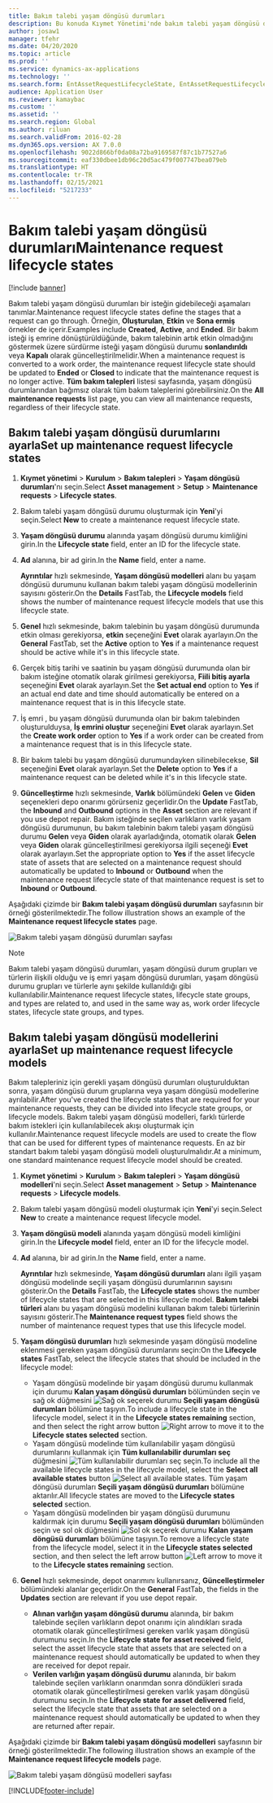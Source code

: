 ```yaml
---
title: Bakım talebi yaşam döngüsü durumları
description: Bu konuda Kıymet Yönetimi'nde bakım talebi yaşam döngüsü durumları ayarlama işlemi açıklanmaktadır.
author: josaw1
manager: tfehr
ms.date: 04/20/2020
ms.topic: article
ms.prod: ''
ms.service: dynamics-ax-applications
ms.technology: ''
ms.search.form: EntAssetRequestLifecycleState, EntAssetRequestLifecycleModel
audience: Application User
ms.reviewer: kamaybac
ms.custom: ''
ms.assetid: ''
ms.search.region: Global
ms.author: riluan
ms.search.validFrom: 2016-02-28
ms.dyn365.ops.version: AX 7.0.0
ms.openlocfilehash: 9022d866bf0da08a72ba9169587f87c1b77527a6
ms.sourcegitcommit: eaf330dbee1db96c20d5ac479f007747bea079eb
ms.translationtype: HT
ms.contentlocale: tr-TR
ms.lasthandoff: 02/15/2021
ms.locfileid: "5217233"
---
```

# <a name="maintenance-request-lifecycle-states"></a><span data-ttu-id="3ec69-103">Bakım talebi yaşam döngüsü durumları</span><span class="sxs-lookup"><span data-stu-id="3ec69-103">Maintenance request lifecycle states</span></span>

[!include [banner](../../includes/banner.md)]

 


<span data-ttu-id="3ec69-104">Bakım talebi yaşam döngüsü durumları bir isteğin gidebileceği aşamaları tanımlar.</span><span class="sxs-lookup"><span data-stu-id="3ec69-104">Maintenance request lifecycle states define the stages that a request can go through.</span></span> <span data-ttu-id="3ec69-105">Örneğin, **Oluşturulan**, **Etkin** ve **Sona ermiş** örnekler de içerir.</span><span class="sxs-lookup"><span data-stu-id="3ec69-105">Examples include **Created**, **Active**, and **Ended**.</span></span> <span data-ttu-id="3ec69-106">Bir bakım isteği iş emrine dönüştürüldüğünde, bakım talebinin artık etkin olmadığını göstermek üzere sürdürme isteği yaşam döngüsü durumu **sonlandırıldı** veya **Kapalı** olarak güncelleştirilmelidir.</span><span class="sxs-lookup"><span data-stu-id="3ec69-106">When a maintenance request is converted to a work order, the maintenance request lifecycle state should be updated to **Ended** or **Closed** to indicate that the maintenance request is no longer active.</span></span> <span data-ttu-id="3ec69-107">**Tüm bakım talepleri** listesi sayfasında, yaşam döngüsü durumlarından bağımsız olarak tüm bakım taleplerini görebilirsiniz.</span><span class="sxs-lookup"><span data-stu-id="3ec69-107">On the **All maintenance requests** list page, you can view all maintenance requests, regardless of their lifecycle state.</span></span>

## <a name="set-up-maintenance-request-lifecycle-states"></a><span data-ttu-id="3ec69-108">Bakım talebi yaşam döngüsü durumlarını ayarla</span><span class="sxs-lookup"><span data-stu-id="3ec69-108">Set up maintenance request lifecycle states</span></span>

1. <span data-ttu-id="3ec69-109">**Kıymet yönetimi** \> **Kurulum** \> **Bakım talepleri** \> **Yaşam döngüsü durumları**'nı seçin.</span><span class="sxs-lookup"><span data-stu-id="3ec69-109">Select **Asset management** \> **Setup** \> **Maintenance requests** \> **Lifecycle states**.</span></span>
2. <span data-ttu-id="3ec69-110">Bakım talebi yaşam döngüsü durumu oluşturmak için **Yeni**'yi seçin.</span><span class="sxs-lookup"><span data-stu-id="3ec69-110">Select **New** to create a maintenance request lifecycle state.</span></span>
3. <span data-ttu-id="3ec69-111">**Yaşam döngüsü durumu** alanında yaşam döngüsü durumu kimliğini girin.</span><span class="sxs-lookup"><span data-stu-id="3ec69-111">In the **Lifecycle state** field, enter an ID for the lifecycle state.</span></span>
4. <span data-ttu-id="3ec69-112">**Ad** alanına, bir ad girin.</span><span class="sxs-lookup"><span data-stu-id="3ec69-112">In the **Name** field, enter a name.</span></span>

    <span data-ttu-id="3ec69-113">**Ayrıntılar** hızlı sekmesinde, **Yaşam döngüsü modelleri** alanı bu yaşam döngüsü durumunu kullanan bakım talebi yaşam döngüsü modellerinin sayısını gösterir.</span><span class="sxs-lookup"><span data-stu-id="3ec69-113">On the **Details** FastTab, the **Lifecycle models** field shows the number of maintenance request lifecycle models that use this lifecycle state.</span></span>

5. <span data-ttu-id="3ec69-114">**Genel** hızlı sekmesinde, bakım talebinin bu yaşam döngüsü durumunda etkin olması gerekiyorsa, **etkin** seçeneğini **Evet** olarak ayarlayın.</span><span class="sxs-lookup"><span data-stu-id="3ec69-114">On the **General** FastTab, set the **Active** option to **Yes** if a maintenance request should be active while it's in this lifecycle state.</span></span>
6. <span data-ttu-id="3ec69-115">Gerçek bitiş tarihi ve saatinin bu yaşam döngüsü durumunda olan bir bakım isteğine otomatik olarak girilmesi gerekiyorsa, **Fiili bitiş ayarla** seçeneğini **Evet** olarak ayarlayın.</span><span class="sxs-lookup"><span data-stu-id="3ec69-115">Set the **Set actual end** option to **Yes** if an actual end date and time should automatically be entered on a maintenance request that is in this lifecycle state.</span></span>
7. <span data-ttu-id="3ec69-116">İş emri , bu yaşam döngüsü durumunda olan bir bakım talebinden oluşturulduysa, **İş emrini oluştur** seçeneğini **Evet** olarak ayarlayın.</span><span class="sxs-lookup"><span data-stu-id="3ec69-116">Set the **Create work order** option to **Yes** if a work order can be created from a maintenance request that is in this lifecycle state.</span></span>
8. <span data-ttu-id="3ec69-117">Bir bakım talebi bu yaşam döngüsü durumundayken silinebilecekse, **Sil** seçeneğini **Evet** olarak ayarlayın.</span><span class="sxs-lookup"><span data-stu-id="3ec69-117">Set the **Delete** option to **Yes** if a maintenance request can be deleted while it's in this lifecycle state.</span></span>
9. <span data-ttu-id="3ec69-118">**Güncelleştirme** hızlı sekmesinde, **Varlık** bölümündeki **Gelen** ve **Giden** seçenekleri depo onarımı görürseniz geçerlidir.</span><span class="sxs-lookup"><span data-stu-id="3ec69-118">On the **Update** FastTab, the **Inbound** and **Outbound** options in the **Asset** section are relevant if you use depot repair.</span></span> <span data-ttu-id="3ec69-119">Bakım isteğinde seçilen varlıkların varlık yaşam döngüsü durumunun, bu bakım talebinin bakım talebi yaşam döngüsü durumu **Gelen** veya **Giden** olarak ayarladığında, otomatik olarak **Gelen** veya **Giden** olarak güncelleştirilmesi gerekiyorsa ilgili seçeneği **Evet** olarak ayarlayın.</span><span class="sxs-lookup"><span data-stu-id="3ec69-119">Set the appropriate option to **Yes** if the asset lifecycle state of assets that are selected on a maintenance request should automatically be updated to **Inbound** or **Outbound** when the maintenance request lifecycle state of that maintenance request is set to **Inbound** or **Outbound**.</span></span>

<span data-ttu-id="3ec69-120">Aşağıdaki çizimde bir **Bakım talebi yaşam döngüsü durumları** sayfasının bir örneği gösterilmektedir.</span><span class="sxs-lookup"><span data-stu-id="3ec69-120">The follow illustration shows an example of the **Maintenance request lifecycle states** page.</span></span>

![Bakım talebi yaşam döngüsü durumları sayfası](media/02-setup-for-requests.png)

> [!NOTE]
> <span data-ttu-id="3ec69-122">Bakım talebi yaşam döngüsü durumları, yaşam döngüsü durum grupları ve türlerin ilişkili olduğu ve iş emri yaşam döngüsü durumları, yaşam döngüsü durumu grupları ve türlerle aynı şekilde kullanıldığı gibi kullanılabilir.</span><span class="sxs-lookup"><span data-stu-id="3ec69-122">Maintenance request lifecycle states, lifecycle state groups, and types are related to, and used in the same way as, work order lifecycle states, lifecycle state groups, and types.</span></span> 

## <a name="set-up-maintenance-request-lifecycle-models"></a><span data-ttu-id="3ec69-123">Bakım talebi yaşam döngüsü modellerini ayarla</span><span class="sxs-lookup"><span data-stu-id="3ec69-123">Set up maintenance request lifecycle models</span></span>

<span data-ttu-id="3ec69-124">Bakım talepleriniz için gerekli yaşam döngüsü durumları oluşturulduktan sonra, yaşam döngüsü durum gruplarına veya yaşam döngüsü modellerine ayrılabilir.</span><span class="sxs-lookup"><span data-stu-id="3ec69-124">After you've created the lifecycle states that are required for your maintenance requests, they can be divided into lifecycle state groups, or lifecycle models.</span></span> <span data-ttu-id="3ec69-125">Bakım talebi yaşam döngüsü modelleri, farklı türlerde bakım istekleri için kullanılabilecek akışı oluşturmak için kullanılır.</span><span class="sxs-lookup"><span data-stu-id="3ec69-125">Maintenance request lifecycle models are used to create the flow that can be used for different types of maintenance requests.</span></span> <span data-ttu-id="3ec69-126">En az bir standart bakım talebi yaşam döngüsü modeli oluşturulmalıdır.</span><span class="sxs-lookup"><span data-stu-id="3ec69-126">At a minimum, one standard maintenance request lifecycle model should be created.</span></span>

1. <span data-ttu-id="3ec69-127">**Kıymet yönetimi** \> **Kurulum** \> **Bakım talepleri** \> **Yaşam döngüsü modelleri**'ni seçin.</span><span class="sxs-lookup"><span data-stu-id="3ec69-127">Select **Asset management** \> **Setup** \> **Maintenance requests** \> **Lifecycle models**.</span></span>
2. <span data-ttu-id="3ec69-128">Bakım talebi yaşam döngüsü modeli oluşturmak için **Yeni**'yi seçin.</span><span class="sxs-lookup"><span data-stu-id="3ec69-128">Select **New** to create a maintenance request lifecycle model.</span></span>
3. <span data-ttu-id="3ec69-129">**Yaşam döngüsü modeli** alanında yaşam döngüsü modeli kimliğini girin.</span><span class="sxs-lookup"><span data-stu-id="3ec69-129">In the **Lifecycle model** field, enter an ID for the lifecycle model.</span></span>
4. <span data-ttu-id="3ec69-130">**Ad** alanına, bir ad girin.</span><span class="sxs-lookup"><span data-stu-id="3ec69-130">In the **Name** field, enter a name.</span></span>

    <span data-ttu-id="3ec69-131">**Ayrıntılar** hızlı sekmesinde, **Yaşam döngüsü durumları** alanı ilgili yaşam döngüsü modelinde seçili yaşam döngüsü durumlarının sayısını gösterir.</span><span class="sxs-lookup"><span data-stu-id="3ec69-131">On the **Details** FastTab, the **Lifecycle states** shows the number of lifecycle states that are selected in this lifecycle model.</span></span> <span data-ttu-id="3ec69-132">**Bakım talebi türleri** alanı bu yaşam döngüsü modelini kullanan bakım talebi türlerinin sayısını gösterir.</span><span class="sxs-lookup"><span data-stu-id="3ec69-132">The **Maintenance request types** field shows the number of maintenance request types that use this lifecycle model.</span></span>

5. <span data-ttu-id="3ec69-133">**Yaşam döngüsü durumları** hızlı sekmesinde yaşam döngüsü modeline eklenmesi gereken yaşam döngüsü durumlarını seçin:</span><span class="sxs-lookup"><span data-stu-id="3ec69-133">On the **Lifecycle states** FastTab, select the lifecycle states that should be included in the lifecycle model:</span></span>

    - <span data-ttu-id="3ec69-134">Yaşam döngüsü modelinde bir yaşam döngüsü durumu kullanmak için durumu **Kalan yaşam döngüsü durumları** bölümünden seçin ve sağ ok düğmesini ![Sağ ok](media/03-setup-for-requests.png) seçerek durumu **Seçili yaşam döngüsü durumları** bölümüne taşıyın.</span><span class="sxs-lookup"><span data-stu-id="3ec69-134">To include a lifecycle state in the lifecycle model, select it in the **Lifecycle states remaining** section, and then select the right arrow button ![Right arrow](media/03-setup-for-requests.png) to move it to the **Lifecycle states selected** section.</span></span>
    - <span data-ttu-id="3ec69-135">Yaşam döngüsü modelinde tüm kullanılabilir yaşam döngüsü durumlarını kullanmak için **Tüm kullanılabilir durumları seç** düğmesini ![Tüm kullanılabilir durumları seç](media/04-setup-for-requests.png) seçin.</span><span class="sxs-lookup"><span data-stu-id="3ec69-135">To include all the available lifecycle states in the lifecycle model, select the **Select all available states** button ![Select all available states](media/04-setup-for-requests.png).</span></span> <span data-ttu-id="3ec69-136">Tüm yaşam döngüsü durumları **Seçili yaşam döngüsü durumları** bölümüne aktarılır.</span><span class="sxs-lookup"><span data-stu-id="3ec69-136">All lifecycle states are moved to the **Lifecycle states selected** section.</span></span>
    - <span data-ttu-id="3ec69-137">Yaşam döngüsü modelinden bir yaşam döngüsü durumunu kaldırmak için durumu **Seçili yaşam döngüsü durumları** bölümünden seçin ve sol ok düğmesini ![Sol ok](media/05-setup-for-requests.png) seçerek durumu **Kalan yaşam döngüsü durumları** bölümüne taşıyın.</span><span class="sxs-lookup"><span data-stu-id="3ec69-137">To remove a lifecycle state from the lifecycle model, select it in the **Lifecycle states selected** section, and then select the left arrow button ![Left arrow](media/05-setup-for-requests.png) to move it to the **Lifecycle states remaining** section.</span></span>

6. <span data-ttu-id="3ec69-138">**Genel** hızlı sekmesinde, depot onarımını kullanırsanız, **Güncelleştirmeler** bölümündeki alanlar geçerlidir.</span><span class="sxs-lookup"><span data-stu-id="3ec69-138">On the **General** FastTab, the fields in the **Updates** section are relevant if you use depot repair.</span></span>

    - <span data-ttu-id="3ec69-139">**Alınan varlığın yaşam döngüsü durumu** alanında, bir bakım talebinde seçilen varlıkların depot onarımı için alındıkları sırada otomatik olarak güncelleştirilmesi gereken varlık yaşam döngüsü durumunu seçin.</span><span class="sxs-lookup"><span data-stu-id="3ec69-139">In the **Lifecycle state for asset received** field, select the asset lifecycle state that assets that are selected on a maintenance request should automatically be updated to when they are received for depot repair.</span></span>
    - <span data-ttu-id="3ec69-140">**Verilen varlığın yaşam döngüsü durumu** alanında, bir bakım talebinde seçilen varlıkların onarımdan sonra döndükleri sırada otomatik olarak güncelleştirilmesi gereken varlık yaşam döngüsü durumunu seçin.</span><span class="sxs-lookup"><span data-stu-id="3ec69-140">In the **Lifecycle state for asset delivered** field, select the lifecycle state that assets that are selected on a maintenance request should automatically be updated to when they are returned after repair.</span></span>

<span data-ttu-id="3ec69-141">Aşağıdaki çizimde bir **Bakım talebi yaşam döngüsü modelleri** sayfasının bir örneği gösterilmektedir.</span><span class="sxs-lookup"><span data-stu-id="3ec69-141">The following illustration shows an example of the **Maintenance request lifecycle models** page.</span></span>

![Bakım talebi yaşam döngüsü modelleri sayfası](media/06-setup-for-requests.png)


[!INCLUDE[footer-include](../../../includes/footer-banner.md)]